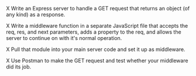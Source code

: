 X   Write an Express server to handle a GET request that returns an object (of any kind) as a response.

X   Write a middleware function in a separate JavaScript file that accepts the req, res, and next parameters, adds a property to the req, and allows the server to continue on with it's normal operation.

X   Pull that module into your main server code and set it up as middleware.

X   Use Postman to make the GET request and test whether your middleware did its job.